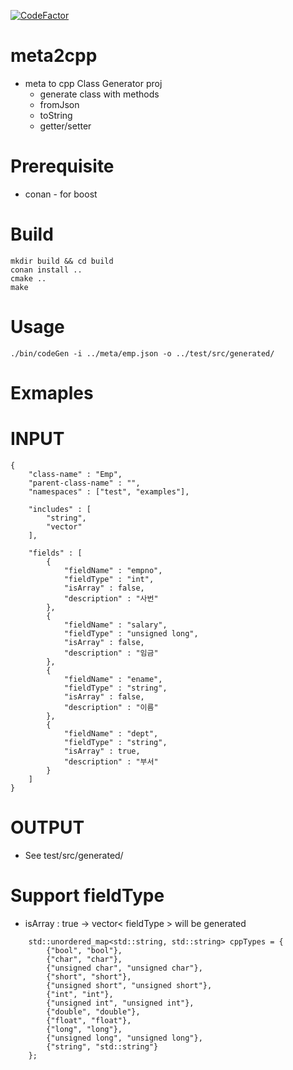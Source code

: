 [![CodeFactor](https://www.codefactor.io/repository/github/choiwooseok/meta2cpp/badge)](https://www.codefactor.io/repository/github/choiwooseok/meta2cpp)

# meta2cpp
* meta to cpp Class Generator proj
    * generate class with methods
    * fromJson
    * toString
    * getter/setter
    
# Prerequisite
* conan - for boost

# Build
```
mkdir build && cd build
conan install ..
cmake ..
make
```

# Usage
```
./bin/codeGen -i ../meta/emp.json -o ../test/src/generated/
```

# Exmaples
# INPUT
```
{
    "class-name" : "Emp",
    "parent-class-name" : "",
    "namespaces" : ["test", "examples"],

    "includes" : [
        "string",
        "vector"
    ],

    "fields" : [
        {
            "fieldName" : "empno",
            "fieldType" : "int",
            "isArray" : false,
            "description" : "사번"
        },
        {
            "fieldName" : "salary",
            "fieldType" : "unsigned long",
            "isArray" : false,
            "description" : "임금"
        },
        {
            "fieldName" : "ename",
            "fieldType" : "string",
            "isArray" : false,
            "description" : "이름"
        },
        {
            "fieldName" : "dept",
            "fieldType" : "string",
            "isArray" : true,
            "description" : "부서"
        }
    ]
}

```
# OUTPUT
* See test/src/generated/

# Support fieldType
* isArray : true -> vector< fieldType > will be generated
```
    std::unordered_map<std::string, std::string> cppTypes = {
        {"bool", "bool"},
        {"char", "char"},
        {"unsigned char", "unsigned char"},
        {"short", "short"},
        {"unsigned short", "unsigned short"},
        {"int", "int"},
        {"unsigned int", "unsigned int"},
        {"double", "double"},
        {"float", "float"},
        {"long", "long"},
        {"unsigned long", "unsigned long"},
        {"string", "std::string"}
    };
```
